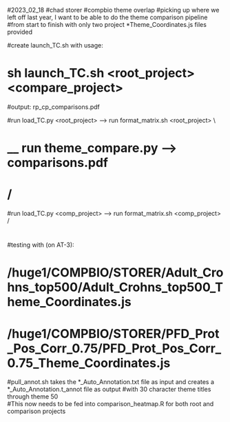 #2023_02_18
#chad storer
#compbio theme overlap 
#picking up where we left off last year, I want to be able to do the theme comparison pipeline
#from start to finish with only two project *Theme_Coordinates.js files provided

#create launch_TC.sh with usage:
#	sh launch_TC.sh  <root_project> <compare_project>
#output: rp_cp_comparisons.pdf


#run load_TC.py <root_project> --> run format_matrix.sh <root_project>  \
#									 \__ run theme_compare.py --> comparisons.pdf
#									 /
#run load_TC.py <comp_project> --> run format_matrix.sh <comp_project>  /
#
#testing with (on AT-3):
#       /huge1/COMPBIO/STORER/Adult_Crohns_top500/Adult_Crohns_top500_Theme_Coordinates.js
#       /huge1/COMPBIO/STORER/PFD_Prot_Pos_Corr_0.75/PFD_Prot_Pos_Corr_0.75_Theme_Coordinates.js


#pull_annot.sh takes the *_Auto_Annotation.txt file as input and creates a *_Auto_Annotation.t_annot file as output
#with 30 character theme titles through theme 50  
#This now needs to be fed into comparison_heatmap.R for both root and comparison projects

